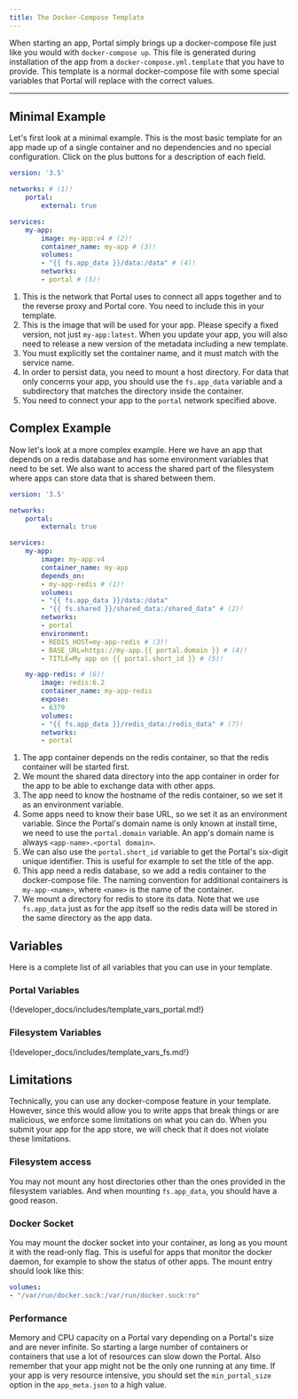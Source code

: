 ```yaml
---
title: The Docker-Compose Template
---
```


When starting an app, Portal simply brings up a docker-compose file just like you would with `docker-compose up`.
This file is generated during installation of the app from a `docker-compose.yml.template` that you have to provide.
This template is a normal docker-compose file with some special variables that Portal will replace with the correct values.

---

## Minimal Example

Let's first look at a minimal example.
This is the most basic template for an app made up of a single container and no dependencies and no special configuration.
Click on the plus buttons for a description of each field.

```yaml
version: '3.5'

networks: # (1)!
    portal:
        external: true

services:
    my-app:
        image: my-app:v4 # (2)!
        container_name: my-app # (3)!
        volumes:
        - "{{ fs.app_data }}/data:/data" # (4)!
        networks:
        - portal # (5)!
```

1. This is the network that Portal uses to connect all apps together and to the reverse proxy and Portal core.
    You need to include this in your template.
2. This is the image that will be used for your app. Please specify a fixed version, not just `my-app:latest`.
   When you update your app, you will also need to release a new version of the metadata including a new template.
3. You must explicitly set the container name, and it must match with the service name.
4. In order to persist data, you need to mount a host directory.
   For data that only concerns your app, you should use the `fs.app_data` variable
   and a subdirectory that matches the directory inside the container.
5. You need to connect your app to the `portal` network specified above.

## Complex Example

Now let's look at a more complex example.
Here we have an app that depends on a redis database and has some environment variables that need to be set.
We also want to access the shared part of the filesystem where apps can store data that is shared between them.

```yaml
version: '3.5'

networks:
    portal:
        external: true

services:
    my-app:
        image: my-app:v4
        container_name: my-app
        depends_on:
        - my-app-redis # (1)!
        volumes:
        - "{{ fs.app_data }}/data:/data"
        - "{{ fs.shared }}/shared_data:/shared_data" # (2)!
        networks:
        - portal
        environment:
        - REDIS_HOST=my-app-redis # (3)!
        - BASE_URL=https://my-app.{{ portal.domain }} # (4)!
        - TITLE=My app on {{ portal.short_id }} # (5)!

    my-app-redis: # (6)!
        image: redis:6.2
        container_name: my-app-redis
        expose:
        - 6379
        volumes:
        - "{{ fs.app_data }}/redis_data:/redis_data" # (7)!
        networks:
        - portal
```

1. The app container depends on the redis container, so that the redis container will be started first.
2. We mount the shared data directory into the app container in order for the app to be able to exchange data with other apps.
3. The app need to know the hostname of the redis container, so we set it as an environment variable.
4. Some apps need to know their base URL, so we set it as an environment variable.
    Since the Portal's domain name is only known at install time, we need to use the `portal.domain` variable.
    An app's domain name is always `<app-name>.<portal domain>`.
5. We can also use the `portal.short_id` variable to get the Portal's six-digit unique identifier.
    This is useful for example to set the title of the app.
6. This app need a redis database, so we add a redis container to the docker-compose file.
    The naming convention for additional containers is `my-app-<name>`, where `<name>` is the name of the container.
7. We mount a directory for redis to store its data. Note that we use `fs.app_data` just as for the app itself
    so the redis data will be stored in the same directory as the app data.

## Variables

Here is a complete list of all variables that you can use in your template.

### Portal Variables

{!developer_docs/includes/template_vars_portal.md!}

### Filesystem Variables

{!developer_docs/includes/template_vars_fs.md!}

## Limitations

Technically, you can use any docker-compose feature in your template.
However, since this would allow you to write apps that break things or are malicious,
we enforce some limitations on what you can do.
When you submit your app for the app store, we will check that it does not violate these limitations.

### Filesystem access

You may not mount any host directories other than the ones provided in the filesystem variables.
And when mounting `fs.app_data`, you should have a good reason.

### Docker Socket

You may mount the docker socket into your container, as long as you mount it with the read-only flag.
This is useful for apps that monitor the docker daemon, for example to show the status of other apps.
The mount entry should look like this:

```yaml
volumes:
- "/var/run/docker.sock:/var/run/docker.sock:ro"
```

### Performance

Memory and CPU capacity on a Portal vary depending on a Portal's size and are never infinite.
So starting a large number of containers or containers that use a lot of resources can slow down the Portal.
Also remember that your app might not be the only one running at any time.
If your app is very resource intensive, you should set the `min_portal_size` option in the `app_meta.json` to a high value.
